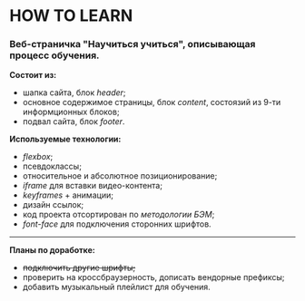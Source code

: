 # HOW TO LEARN

### Веб-страничка "Научиться учиться", описывающая процесс обучения.

**Состоит из:**

- шапка сайта, блок _header_;
- основное содержимое страницы, блок _content_, состоязий из 9-ти информционных блоков;
- подвал сайта, блок _footer_.

**Используемые технологии:**

- _flexbox_;
- псевдоклассы;
- относительное и абсолютное позиционирование;
- _iframe_ для вставки видео-контента;
- _keyframes_ + анимации;
- дизайн ссылок;
- код проекта отсортирован по _методологии БЭМ_;
- _font-face_ для подключения сторонних шрифтов.

---

**Планы по доработке:**

- ~~подключить другие шрифты;~~
- проверить на кроссбраузерность, дописать вендорные префиксы;
- добавить музыкальный плейлист для обучения.
